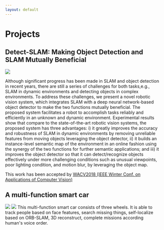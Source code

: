 ```yaml
---
layout: default
---
```

# [](#header-1)Projects

## [](#header-2)Detect-SLAM: Making Object Detection and SLAM Mutually Beneficial

![]({{site.baseurl}}/assets/images/Detect_SLAM_framework.png)

Although significant progress has been made in SLAM and object detection in recent years, there are still a series of challenges for both tasks,e.g., SLAM in dynamic environments and detecting objects in complex environments. To address these challenges, we present a novel robotic vision system, which integrates SLAM with a deep neural network-based object detector to make the two functions mutually beneficial. The proposed system facilitates a robot to accomplish tasks reliably and efficiently in an unknown and dynamic environment. Experimental results show that compare to the state-of-the-art robotic vision systems, the proposed system has three advantages: i) it greatly improves the accuracy and robustness of SLAM in dynamic environments by removing unreliable features from moving objects leveraging the object detector, ii) it builds an instance-level semantic map of the environment in an online fashion using the synergy of the two functions for further semantic applications; and iii) it improves the object detector so that it can detect/recognize objects effectively under more challenging conditions such as unusual viewpoints, poor lighting condition, and motion blur, by leveraging the object map.

This work has been accepted by [WACV2018 (IEEE Winter Conf. on Applications of Computer Vision)](http://wacv18.uccs.us/)


## [](#header-2)A multi-function smart car
![]({{site.baseurl}}/assets/images/Smart_car.png)
![]({{site.baseurl}}/assets/images/Reconstruction.png)
This multi-function smart car consists of three wheels. It is able to track people based on face features, search missing things, self-localize based on ORB-SLAM, 3D reconstruct, complete missions according human's voice order. 
